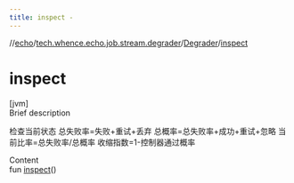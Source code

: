 ```yaml
---
title: inspect -
---
```

//[echo](../../index.md)/[tech.whence.echo.job.stream.degrader](../index.md)/[Degrader](index.md)/[inspect](inspect.md)



# inspect  
[jvm]  
Brief description  


检查当前状态 总失败率=失败+重试+丢弃 总概率=总失败率+成功+重试+忽略 当前比率=总失败率/总概率 收缩指数=1-控制器通过概率

  
Content  
fun [inspect](inspect.md)()  




